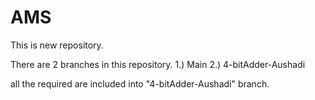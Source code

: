 # AMS
This is new repository.

There are 2 branches in this repository.
1.) Main
2.) 4-bitAdder-Aushadi

all the required are included into "4-bitAdder-Aushadi" branch.
